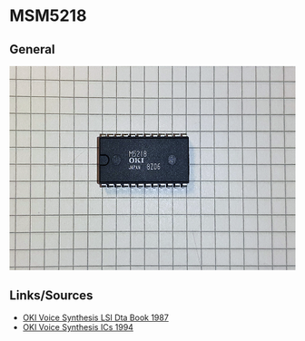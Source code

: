 # MSM5218

## General

<img src="M5218.png" width="600" height="360">	

## Links/Sources

- [OKI Voice Synthesis LSI Dta Book 1987](http://www.bitsavers.org/components/oki/_dataBooks/1987_OKI_Voice_Synthesis_LSI_Data_Book.pdf)
- [OKI Voice Synthesis ICs 1994](http://www.bitsavers.org/components/oki/_dataBooks/1994_OKI_Voice_Synthesis_ICs.pdf)